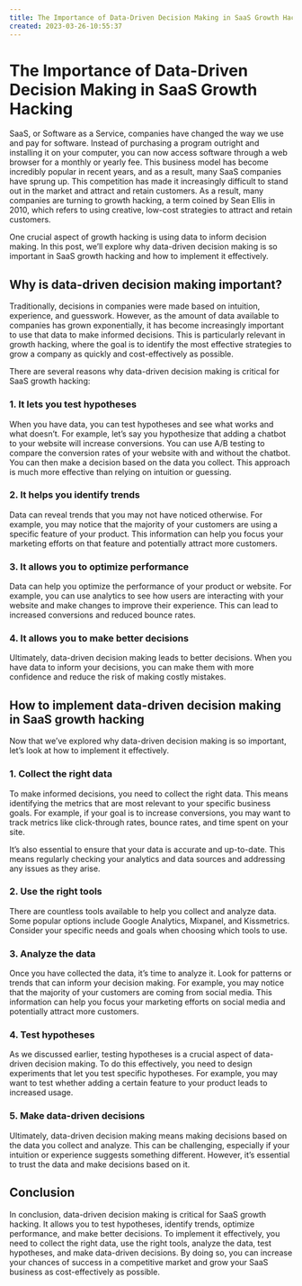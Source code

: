 ```yaml
---
title: The Importance of Data-Driven Decision Making in SaaS Growth Hacking37
created: 2023-03-26-10:55:37
---
```


# The Importance of Data-Driven Decision Making in SaaS Growth Hacking

SaaS, or Software as a Service, companies have changed the way we use and pay for software. Instead of purchasing a program outright and installing it on your computer, you can now access software through a web browser for a monthly or yearly fee. This business model has become incredibly popular in recent years, and as a result, many SaaS companies have sprung up. This competition has made it increasingly difficult to stand out in the market and attract and retain customers. As a result, many companies are turning to growth hacking, a term coined by Sean Ellis in 2010, which refers to using creative, low-cost strategies to attract and retain customers.

One crucial aspect of growth hacking is using data to inform decision making. In this post, we’ll explore why data-driven decision making is so important in SaaS growth hacking and how to implement it effectively.

## Why is data-driven decision making important?

Traditionally, decisions in companies were made based on intuition, experience, and guesswork. However, as the amount of data available to companies has grown exponentially, it has become increasingly important to use that data to make informed decisions. This is particularly relevant in growth hacking, where the goal is to identify the most effective strategies to grow a company as quickly and cost-effectively as possible.

There are several reasons why data-driven decision making is critical for SaaS growth hacking:

### 1. It lets you test hypotheses

When you have data, you can test hypotheses and see what works and what doesn’t. For example, let’s say you hypothesize that adding a chatbot to your website will increase conversions. You can use A/B testing to compare the conversion rates of your website with and without the chatbot. You can then make a decision based on the data you collect. This approach is much more effective than relying on intuition or guessing.

### 2. It helps you identify trends

Data can reveal trends that you may not have noticed otherwise. For example, you may notice that the majority of your customers are using a specific feature of your product. This information can help you focus your marketing efforts on that feature and potentially attract more customers.

### 3. It allows you to optimize performance

Data can help you optimize the performance of your product or website. For example, you can use analytics to see how users are interacting with your website and make changes to improve their experience. This can lead to increased conversions and reduced bounce rates.

### 4. It allows you to make better decisions

Ultimately, data-driven decision making leads to better decisions. When you have data to inform your decisions, you can make them with more confidence and reduce the risk of making costly mistakes.

## How to implement data-driven decision making in SaaS growth hacking

Now that we’ve explored why data-driven decision making is so important, let’s look at how to implement it effectively.

### 1. Collect the right data

To make informed decisions, you need to collect the right data. This means identifying the metrics that are most relevant to your specific business goals. For example, if your goal is to increase conversions, you may want to track metrics like click-through rates, bounce rates, and time spent on your site.

It’s also essential to ensure that your data is accurate and up-to-date. This means regularly checking your analytics and data sources and addressing any issues as they arise.

### 2. Use the right tools

There are countless tools available to help you collect and analyze data. Some popular options include Google Analytics, Mixpanel, and Kissmetrics. Consider your specific needs and goals when choosing which tools to use.

### 3. Analyze the data

Once you have collected the data, it’s time to analyze it. Look for patterns or trends that can inform your decision making. For example, you may notice that the majority of your customers are coming from social media. This information can help you focus your marketing efforts on social media and potentially attract more customers.

### 4. Test hypotheses

As we discussed earlier, testing hypotheses is a crucial aspect of data-driven decision making. To do this effectively, you need to design experiments that let you test specific hypotheses. For example, you may want to test whether adding a certain feature to your product leads to increased usage.

### 5. Make data-driven decisions

Ultimately, data-driven decision making means making decisions based on the data you collect and analyze. This can be challenging, especially if your intuition or experience suggests something different. However, it’s essential to trust the data and make decisions based on it.

## Conclusion

In conclusion, data-driven decision making is critical for SaaS growth hacking. It allows you to test hypotheses, identify trends, optimize performance, and make better decisions. To implement it effectively, you need to collect the right data, use the right tools, analyze the data, test hypotheses, and make data-driven decisions. By doing so, you can increase your chances of success in a competitive market and grow your SaaS business as cost-effectively as possible.
